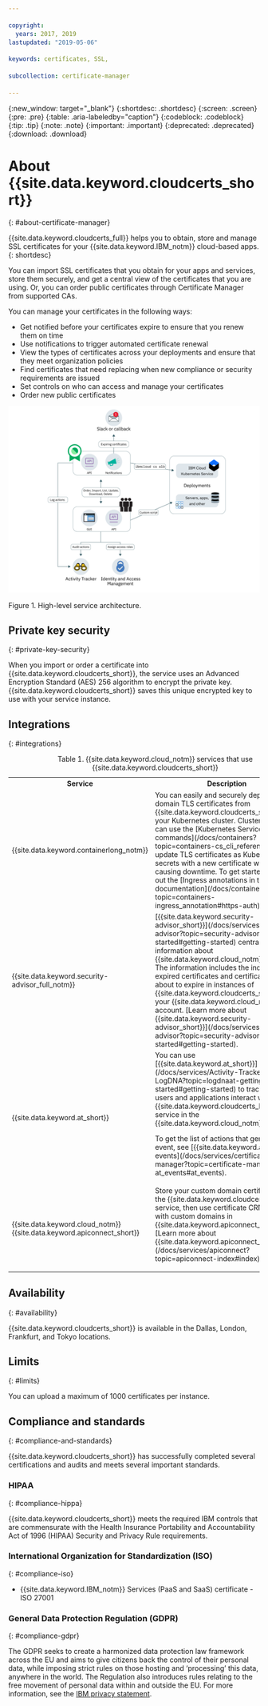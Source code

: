```yaml
---

copyright:
  years: 2017, 2019
lastupdated: "2019-05-06"

keywords: certificates, SSL,

subcollection: certificate-manager

---
```


{:new_window: target="_blank"}
{:shortdesc: .shortdesc}
{:screen: .screen}
{:pre: .pre}
{:table: .aria-labeledby="caption"}
{:codeblock: .codeblock}
{:tip: .tip}
{:note: .note}
{:important: .important}
{:deprecated: .deprecated}
{:download: .download}

# About {{site.data.keyword.cloudcerts_short}}
{: #about-certificate-manager}

{{site.data.keyword.cloudcerts_full}} helps you to obtain, store and manage SSL certificates for your {{site.data.keyword.IBM_notm}} cloud-based apps.
{: shortdesc}

You can import SSL certificates that you obtain for your apps and services, store them securely, and get a central view of the certificates that you are using. Or, you can order public certificates through Certificate Manager from supported CAs.

You can manage your certificates in the following ways:

* Get notified before your certificates expire to ensure that you renew them on time  
* Use notifications to trigger automated certificate renewal  
* View the types of certificates across your deployments and ensure that they meet organization policies  
* Find certificates that need replacing when new compliance or security requirements are issued  
* Set controls on who can access and manage your certificates
* Order new public certificates


![High-level service architecture diagram](images/high-level-architecture.png)
<caption>Figure 1. High-level service architecture.</caption>


## Private key security
{: #private-key-security}

When you import or order a certificate into {{site.data.keyword.cloudcerts_short}}, the service uses an Advanced Encryption Standard (AES) 256 algorithm to encrypt the private key. {{site.data.keyword.cloudcerts_short}} saves this unique encrypted key to use with your service instance.

## Integrations
{: #integrations}

<table>
<caption>Table 1. {{site.data.keyword.cloud_notm}} services that use {{site.data.keyword.cloudcerts_short}}</caption>
  <tr>
    <th> Service </th>
    <th> Description </th>
  </tr>
  <tr>
    <td>{{site.data.keyword.containerlong_notm}}</td>
    <td>You can easily and securely deploy custom domain TLS certificates from {{site.data.keyword.cloudcerts_short}} to your Kubernetes cluster. Cluster admins can use the [Kubernetes Service plug-in commands](/docs/containers?topic=containers-cs_cli_reference) to update TLS certificates as Kubernetes secrets with a new certificate without causing downtime. To get started, check out the [Ingress annotations in the documentation](/docs/containers?topic=containers-ingress_annotation#https-auth).</td>
  </tr>
  <tr>
    <td>{{site.data.keyword.security-advisor_full_notm}}</td>
    <td>[{{site.data.keyword.security-advisor_short}}](/docs/services/security-advisor?topic=security-advisor-getting-started#getting-started) centralizes the information about {{site.data.keyword.cloud_notm}} services. The information includes the indication of expired certificates and certificates that are about to expire in instances of {{site.data.keyword.cloudcerts_short}} in your {{site.data.keyword.cloud_notm}} account. [Learn more about {{site.data.keyword.security-advisor_short}}](/docs/services/security-advisor?topic=security-advisor-getting-started#getting-started).</td>
  </tr>
  <tr>
    <td>{{site.data.keyword.at_short}}</td>
    <td>You can use [{{site.data.keyword.at_short}}](/docs/services/Activity-Tracker-with-LogDNA?topic=logdnaat-getting-started#getting-started) to track how users and applications interact with the {{site.data.keyword.cloudcerts_long_notm}} service in the {{site.data.keyword.cloud_notm}}.
    <p>To get the list of actions that generate an event, see [{{site.data.keyword.at_short}} events](/docs/services/certificate-manager?topic=certificate-manager-at_events#at_events).</p></td>
  </tr>
  <tr>
    <td>{{site.data.keyword.cloud_notm}} {{site.data.keyword.apiconnect_short}}</td>
    <td>Store your custom domain certificates in the {{site.data.keyword.cloudcerts_short}} service, then use certificate CRNs to bind with custom domains in {{site.data.keyword.apiconnect_short}}. [Learn more about {{site.data.keyword.apiconnect_short}}](/docs/services/apiconnect?topic=apiconnect-index#index).</p></td>
  </tr>
</table>

## Availability
{: #availability}

{{site.data.keyword.cloudcerts_short}} is available in the Dallas, London, Frankfurt, and Tokyo locations.



## Limits
{: #limits}

You can upload a maximum of 1000 certificates per instance.

## Compliance and standards
{: #compliance-and-standards}

{{site.data.keyword.cloudcerts_short}} has successfully completed several certifications and audits and meets several important standards.

### HIPAA
{: #compliance-hippa}

{{site.data.keyword.cloudcerts_short}} meets the required IBM controls that are commensurate with the Health Insurance Portability and Accountability Act of 1996 (HIPAA) Security and Privacy Rule requirements.

### International Organization for Standardization (ISO)
{: #compliance-iso}

* {{site.data.keyword.IBM_notm}} Services (PaaS and SaaS) certificate - ISO 27001

### General Data Protection Regulation (GDPR)
{: #compliance-gdpr}

The GDPR seeks to create a harmonized data protection law framework across the EU and aims to give citizens back the control of their personal data, while imposing strict rules on those hosting and ‘processing’ this data, anywhere in the world. The Regulation also introduces rules relating to the free movement of personal data within and outside the EU. For more information, see the [IBM privacy statement](https://www.ibm.com/privacy/).
